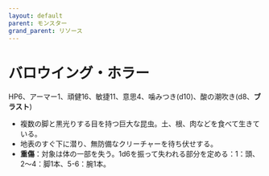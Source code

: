```yaml
---
layout: default
parent: モンスター
grand_parent: リソース
---
```


# バロウイング・ホラー

HP6、アーマー1、頑健16、敏捷11、意思4、噛みつき(d10)、酸の潮吹き(d8、**ブラスト**)

- 複数の脚と黒光りする目を持つ巨大な昆虫。土、根、肉などを食べて生きている。
- 地表のすぐ下に潜り、無防備なクリーチャーを待ち伏せする。
- **重傷**：対象は体の一部を失う。1d6を振って失われる部分を定める：1：頭、2～4：脚1本、5-6：腕1本。
